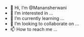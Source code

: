 - 👋 Hi, I’m @Manansherwani
- 👀 I’m interested in ...
- 🌱 I’m currently learning ...
- 💞️ I’m looking to collaborate on ...
- 📫 How to reach me ...

<!---
Manansherwani/Manansherwani is a ✨ special ✨ repository because its `README.md` (this file) appears on your GitHub profile.
You can click the Preview link to take a look at your changes.
--->
